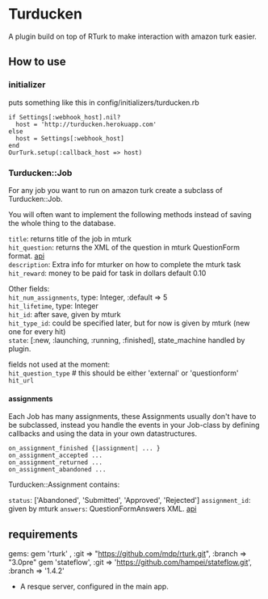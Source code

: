 Turducken
=======

A plugin build on top of RTurk to make interaction with amazon turk easier.

How to use
----------

### initializer

puts something like this in config/initializers/turducken.rb

    if Settings[:webhook_host].nil?
      host = 'http://turducken.herokuapp.com'
    else
      host = Settings[:webhook_host]
    end
    OurTurk.setup(:callback_host => host)


### Turducken::Job

For any job you want to run on amazon turk create a subclass of Turducken::Job.

You will often want to implement the following methods instead of saving the whole thing to the database.

 `title`: returns title of the job in mturk  
 `hit_question`: returns the XML of the question in mturk QuestionForm format. [api](http://docs.amazonwebservices.com/AWSMechTurk/latest/AWSMturkAPI/ApiReference_QuestionFormDataStructureArticle.html)  
 `description`: Extra info for mturker on how to complete the mturk task  
 `hit_reward`: money to be paid for task in dollars default 0.10

Other fields:  
 `hit_num_assignments`, type: Integer, :default => 5  
 `hit_lifetime`, type: Integer  
 `hit_id`: after save, given by mturk  
 `hit_type_id`: could be specified later, but for now is given by mturk (new one for every hit)  
 `state`: [:new, :launching, :running, :finished], state_machine handled by plugin.

fields not used at the moment:  
 `hit_question_type` # this should be either 'external' or 'questionform'  
 `hit_url`

#### assignments

Each Job has many assignments, these Assignments usually don't have to be subclassed, instead you handle the events in your Job-class by defining callbacks and using the data in your own datastructures. 

    on_assignment_finished {|assignment| ... }
    on_assignment_accepted ...
    on_assignment_returned ...
    on_assignment_abandoned ...
 
Turducken::Assignment contains:

 `status`: ['Abandoned', 'Submitted', 'Approved', 'Rejected']
 `assignment_id`: given by mturk
 `answers`: QuestionFormAnswers XML. [api](http://docs.amazonwebservices.com/AWSMechTurk/latest/AWSMturkAPI/ApiReference_QuestionFormAnswersDataStructureArticle.html)

requirements
------------
gems:
    gem 'rturk'           , :git => "https://github.com/mdp/rturk.git", :branch => "3.0pre"
    gem 'stateflow', :git => 'https://github.com/hampei/stateflow.git', :branch => '1.4.2'

- A resque server, configured in the main app.
